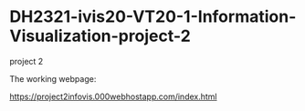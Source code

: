 # DH2321-ivis20-VT20-1-Information-Visualization-project-2
project 2

The working webpage: 

https://project2infovis.000webhostapp.com/index.html
